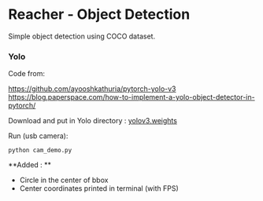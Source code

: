 # Reacher - Object Detection
 
Simple object detection using COCO dataset.

### Yolo

Code from:  

https://github.com/ayooshkathuria/pytorch-yolo-v3  
https://blog.paperspace.com/how-to-implement-a-yolo-object-detector-in-pytorch/  

Download and put in Yolo directory : [yolov3.weights](https://pjreddie.com/media/files/yolov3.weights) 

Run (usb camera):

`python cam_demo.py`

**Added : **

* Circle in the center of bbox
* Center coordinates printed in terminal (with FPS)
